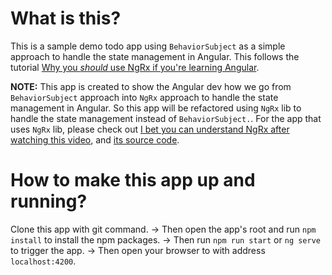 # What is this?

This is a sample demo todo app using `BehaviorSubject` as a simple approach to handle the state management in Angular. This follows the tutorial [Why you *should* use NgRx if you're learning Angular](https://www.youtube.com/watch?v=B3KJvoyQUdE).

**NOTE:** This app is created to show the Angular dev how we go from `BehaviorSubject` approach into `NgRx` approach to handle the state management in Angular. So this app will be refactored using `NgRx` lib to handle the state management instead of `BehaviorSubject.`. For the app that uses `NgRx` lib, please check out [I bet you can understand NgRx after watching this video](https://www.youtube.com/watch?v=kx0VTgTtSBg), and [its source code](https://bitbucket.org/mipela-product-team/sample-todo-app-using-ngrx/src/master/).

# How to make this app up and running?

Clone this app with git command. -> Then open the app's root and run `npm install` to install the npm packages. -> Then run `npm run start` or `ng serve` to trigger the app. -> Then open your browser to with address `localhost:4200`.
